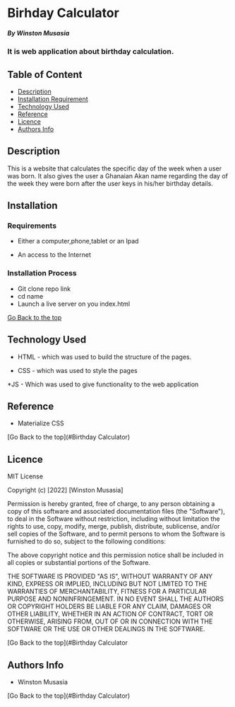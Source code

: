 # Birhday Calculator

##### By Winston Musasia
### It is web application about birthday calculation.

## Table of Content

+ [Description](#description)
+ [Installation Requirement](#Installation)
+ [Technology Used](#technology-used)
+ [Reference](#reference)
+ [Licence](#licence)
+ [Authors Info](#author-Info)

## Description
<p>This is  a website that calculates the specific day of the week when a user was born. It also gives the user a Ghanaian Akan name regarding the day of the week they were born after the user keys in his/her birthday details.</p>

## Installation

### Requirements

* Either a computer,phone,tablet or an Ipad

* An access to the Internet

### Installation Process

* Git clone repo link
* cd name
* Launch a live server on you index.html

[Go Back to the top](#portfolio)
## Technology Used
* HTML - which was used to build the structure of the pages.

* CSS - which was used to style the pages 

*JS - Which was used to give functionality to the web application

## Reference
* Materialize CSS

[Go Back to the top](#Birthday Calculator)

## Licence

MIT License

Copyright (c) [2022] [Winston Musasia]

Permission is hereby granted, free of charge, to any person obtaining a copy
of this software and associated documentation files (the "Software"), to deal
in the Software without restriction, including without limitation the rights
to use, copy, modify, merge, publish, distribute, sublicense, and/or sell
copies of the Software, and to permit persons to whom the Software is
furnished to do so, subject to the following conditions:

The above copyright notice and this permission notice shall be included in all
copies or substantial portions of the Software.

THE SOFTWARE IS PROVIDED "AS IS", WITHOUT WARRANTY OF ANY KIND, EXPRESS OR
IMPLIED, INCLUDING BUT NOT LIMITED TO THE WARRANTIES OF MERCHANTABILITY,
FITNESS FOR A PARTICULAR PURPOSE AND NONINFRINGEMENT. IN NO EVENT SHALL THE
AUTHORS OR COPYRIGHT HOLDERS BE LIABLE FOR ANY CLAIM, DAMAGES OR OTHER
LIABILITY, WHETHER IN AN ACTION OF CONTRACT, TORT OR OTHERWISE, ARISING FROM,
OUT OF OR IN CONNECTION WITH THE SOFTWARE OR THE USE OR OTHER DEALINGS IN THE
SOFTWARE.

[Go Back to the top](#Birthday Calculator

## Authors Info

* Winston Musasia

[Go Back to the top](#Birthday Calculator)